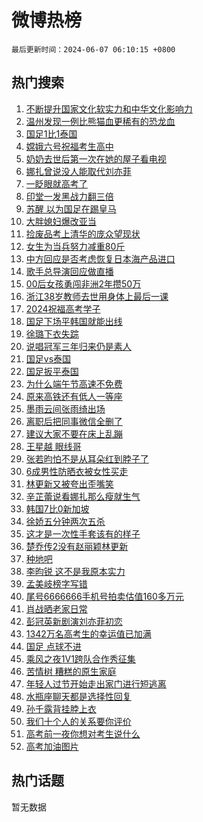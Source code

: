 # 微博热榜

`最后更新时间：2024-06-07 06:10:15 +0800`

## 热门搜索

1. [不断提升国家文化软实力和中华文化影响力](https://m.weibo.cn/search?containerid=100103type%3D1%26t%3D10%26q%3D%23%E4%B8%8D%E6%96%AD%E6%8F%90%E5%8D%87%E5%9B%BD%E5%AE%B6%E6%96%87%E5%8C%96%E8%BD%AF%E5%AE%9E%E5%8A%9B%E5%92%8C%E4%B8%AD%E5%8D%8E%E6%96%87%E5%8C%96%E5%BD%B1%E5%93%8D%E5%8A%9B%23&stream_entry_id=51&isnewpage=1&extparam=seat%3D1%26stream_entry_id%3D51%26c_type%3D51%26pos%3D0%26cate%3D10103%26dgr%3D0%26q%3D%2523%25E4%25B8%258D%25E6%2596%25AD%25E6%258F%2590%25E5%258D%2587%25E5%259B%25BD%25E5%25AE%25B6%25E6%2596%2587%25E5%258C%2596%25E8%25BD%25AF%25E5%25AE%259E%25E5%258A%259B%25E5%2592%258C%25E4%25B8%25AD%25E5%258D%258E%25E6%2596%2587%25E5%258C%2596%25E5%25BD%25B1%25E5%2593%258D%25E5%258A%259B%2523%26filter_type%3Drealtimehot%26display_time%3D1717711814%26pre_seqid%3D171771181414292729159)
1. [温州发现一例比熊猫血更稀有的恐龙血](https://m.weibo.cn/search?containerid=100103type%3D1%26t%3D10%26q%3D%23%E6%B8%A9%E5%B7%9E%E5%8F%91%E7%8E%B0%E4%B8%80%E4%BE%8B%E6%AF%94%E7%86%8A%E7%8C%AB%E8%A1%80%E6%9B%B4%E7%A8%80%E6%9C%89%E7%9A%84%E6%81%90%E9%BE%99%E8%A1%80%23&stream_entry_id=31&isnewpage=1&extparam=seat%3D1%26c_type%3D31%26pos%3D0%26cate%3D5001%26lcate%3D5001%26stream_entry_id%3D31%26band_rank%3D1%26flag%3D2%26q%3D%2523%25E6%25B8%25A9%25E5%25B7%259E%25E5%258F%2591%25E7%258E%25B0%25E4%25B8%2580%25E4%25BE%258B%25E6%25AF%2594%25E7%2586%258A%25E7%258C%25AB%25E8%25A1%2580%25E6%259B%25B4%25E7%25A8%2580%25E6%259C%2589%25E7%259A%2584%25E6%2581%2590%25E9%25BE%2599%25E8%25A1%2580%2523%26dgr%3D0%26realpos%3D1%26filter_type%3Drealtimehot%26display_time%3D1717711814%26pre_seqid%3D171771181414292729159)
1. [国足1比1泰国](https://m.weibo.cn/search?containerid=100103type%3D1%26t%3D10%26q%3D%23%E5%9B%BD%E8%B6%B31%E6%AF%941%E6%B3%B0%E5%9B%BD%23&stream_entry_id=31&isnewpage=1&extparam=seat%3D1%26c_type%3D31%26pos%3D1%26cate%3D5001%26lcate%3D5001%26stream_entry_id%3D31%26band_rank%3D2%26flag%3D0%26q%3D%2523%25E5%259B%25BD%25E8%25B6%25B31%25E6%25AF%25941%25E6%25B3%25B0%25E5%259B%25BD%2523%26dgr%3D0%26realpos%3D2%26filter_type%3Drealtimehot%26display_time%3D1717711814%26pre_seqid%3D171771181414292729159)
1. [嫦娥六号祝福考生高中](https://m.weibo.cn/search?containerid=100103type%3D1%26t%3D10%26q%3D%23%E5%AB%A6%E5%A8%A5%E5%85%AD%E5%8F%B7%E7%A5%9D%E7%A6%8F%E8%80%83%E7%94%9F%E9%AB%98%E4%B8%AD%23&stream_entry_id=31&isnewpage=1&extparam=seat%3D1%26c_type%3D31%26pos%3D2%26cate%3D5001%26lcate%3D5001%26stream_entry_id%3D31%26band_rank%3D3%26flag%3D0%26q%3D%2523%25E5%25AB%25A6%25E5%25A8%25A5%25E5%2585%25AD%25E5%258F%25B7%25E7%25A5%259D%25E7%25A6%258F%25E8%2580%2583%25E7%2594%259F%25E9%25AB%2598%25E4%25B8%25AD%2523%26dgr%3D0%26realpos%3D3%26filter_type%3Drealtimehot%26display_time%3D1717711814%26pre_seqid%3D171771181414292729159)
1. [奶奶去世后第一次在她的屋子看电视](https://m.weibo.cn/search?containerid=100103type%3D1%26t%3D10%26q%3D%E5%A5%B6%E5%A5%B6%E5%8E%BB%E4%B8%96%E5%90%8E%E7%AC%AC%E4%B8%80%E6%AC%A1%E5%9C%A8%E5%A5%B9%E7%9A%84%E5%B1%8B%E5%AD%90%E7%9C%8B%E7%94%B5%E8%A7%86&stream_entry_id=31&isnewpage=1&extparam=seat%3D1%26c_type%3D31%26pos%3D3%26cate%3D5001%26lcate%3D5001%26stream_entry_id%3D31%26band_rank%3D4%26flag%3D2%26q%3D%25E5%25A5%25B6%25E5%25A5%25B6%25E5%258E%25BB%25E4%25B8%2596%25E5%2590%258E%25E7%25AC%25AC%25E4%25B8%2580%25E6%25AC%25A1%25E5%259C%25A8%25E5%25A5%25B9%25E7%259A%2584%25E5%25B1%258B%25E5%25AD%2590%25E7%259C%258B%25E7%2594%25B5%25E8%25A7%2586%26dgr%3D0%26realpos%3D4%26filter_type%3Drealtimehot%26display_time%3D1717711814%26pre_seqid%3D171771181414292729159)
1. [娜扎曾说没人能取代刘亦菲](https://m.weibo.cn/search?containerid=100103type%3D1%26t%3D10%26q%3D%23%E5%A8%9C%E6%89%8E%E6%9B%BE%E8%AF%B4%E6%B2%A1%E4%BA%BA%E8%83%BD%E5%8F%96%E4%BB%A3%E5%88%98%E4%BA%A6%E8%8F%B2%23&stream_entry_id=31&isnewpage=1&extparam=seat%3D1%26c_type%3D31%26pos%3D4%26cate%3D5001%26lcate%3D5001%26stream_entry_id%3D31%26band_rank%3D5%26flag%3D2%26q%3D%2523%25E5%25A8%259C%25E6%2589%258E%25E6%259B%25BE%25E8%25AF%25B4%25E6%25B2%25A1%25E4%25BA%25BA%25E8%2583%25BD%25E5%258F%2596%25E4%25BB%25A3%25E5%2588%2598%25E4%25BA%25A6%25E8%258F%25B2%2523%26dgr%3D0%26realpos%3D5%26filter_type%3Drealtimehot%26display_time%3D1717711814%26pre_seqid%3D171771181414292729159)
1. [一眨眼就高考了](https://m.weibo.cn/search?containerid=100103type%3D1%26t%3D10%26q%3D%23%E4%B8%80%E7%9C%A8%E7%9C%BC%E5%B0%B1%E9%AB%98%E8%80%83%E4%BA%86%23&stream_entry_id=31&isnewpage=1&extparam=seat%3D1%26c_type%3D31%26pos%3D5%26cate%3D5001%26lcate%3D5001%26stream_entry_id%3D31%26band_rank%3D6%26flag%3D16%26q%3D%2523%25E4%25B8%2580%25E7%259C%25A8%25E7%259C%25BC%25E5%25B0%25B1%25E9%25AB%2598%25E8%2580%2583%25E4%25BA%2586%2523%26dgr%3D0%26realpos%3D6%26filter_type%3Drealtimehot%26display_time%3D1717711814%26pre_seqid%3D171771181414292729159)
1. [印堂一发黑战力翻三倍](https://m.weibo.cn/search?containerid=100103type%3D1%26t%3D10%26q%3D%23%E5%8D%B0%E5%A0%82%E4%B8%80%E5%8F%91%E9%BB%91%E6%88%98%E5%8A%9B%E7%BF%BB%E4%B8%89%E5%80%8D%23&stream_entry_id=31&isnewpage=1&extparam=seat%3D1%26c_type%3D31%26pos%3D6%26cate%3D5001%26lcate%3D5001%26is_ad_pos%3D1%26filter_type%3Drealtimehot%26topic_ad%3D1%26stream_entry_id%3D31%26q%3D%2523%25E5%258D%25B0%25E5%25A0%2582%25E4%25B8%2580%25E5%258F%2591%25E9%25BB%2591%25E6%2588%2598%25E5%258A%259B%25E7%25BF%25BB%25E4%25B8%2589%25E5%2580%258D%2523%26dgr%3D0%26band_rank%3D7%26adid%3D240562%26display_time%3D1717711814%26pre_seqid%3D171771181414292729159)
1. [苏醒 以为国足在踢皇马](https://m.weibo.cn/search?containerid=100103type%3D1%26t%3D10%26q%3D%E8%8B%8F%E9%86%92+%E4%BB%A5%E4%B8%BA%E5%9B%BD%E8%B6%B3%E5%9C%A8%E8%B8%A2%E7%9A%87%E9%A9%AC&stream_entry_id=31&isnewpage=1&extparam=seat%3D1%26c_type%3D31%26pos%3D7%26cate%3D5001%26lcate%3D5001%26stream_entry_id%3D31%26band_rank%3D7%26flag%3D2%26q%3D%25E8%258B%258F%25E9%2586%2592%2520%25E4%25BB%25A5%25E4%25B8%25BA%25E5%259B%25BD%25E8%25B6%25B3%25E5%259C%25A8%25E8%25B8%25A2%25E7%259A%2587%25E9%25A9%25AC%26dgr%3D0%26realpos%3D7%26filter_type%3Drealtimehot%26display_time%3D1717711814%26pre_seqid%3D171771181414292729159)
1. [大胖媳妇爆改亚当](https://m.weibo.cn/search?containerid=100103type%3D1%26t%3D10%26q%3D%E5%A4%A7%E8%83%96%E5%AA%B3%E5%A6%87%E7%88%86%E6%94%B9%E4%BA%9A%E5%BD%93&stream_entry_id=31&isnewpage=1&extparam=seat%3D1%26c_type%3D31%26pos%3D8%26cate%3D5001%26lcate%3D5001%26stream_entry_id%3D31%26band_rank%3D8%26flag%3D2%26q%3D%25E5%25A4%25A7%25E8%2583%2596%25E5%25AA%25B3%25E5%25A6%2587%25E7%2588%2586%25E6%2594%25B9%25E4%25BA%259A%25E5%25BD%2593%26dgr%3D0%26realpos%3D8%26filter_type%3Drealtimehot%26display_time%3D1717711814%26pre_seqid%3D171771181414292729159)
1. [捡废品考上清华的庞众望现状](https://m.weibo.cn/search?containerid=100103type%3D1%26t%3D10%26q%3D%23%E6%8D%A1%E5%BA%9F%E5%93%81%E8%80%83%E4%B8%8A%E6%B8%85%E5%8D%8E%E7%9A%84%E5%BA%9E%E4%BC%97%E6%9C%9B%E7%8E%B0%E7%8A%B6%23&stream_entry_id=31&isnewpage=1&extparam=seat%3D1%26c_type%3D31%26pos%3D9%26cate%3D5001%26lcate%3D5001%26stream_entry_id%3D31%26band_rank%3D9%26flag%3D0%26q%3D%2523%25E6%258D%25A1%25E5%25BA%259F%25E5%2593%2581%25E8%2580%2583%25E4%25B8%258A%25E6%25B8%2585%25E5%258D%258E%25E7%259A%2584%25E5%25BA%259E%25E4%25BC%2597%25E6%259C%259B%25E7%258E%25B0%25E7%258A%25B6%2523%26dgr%3D0%26realpos%3D9%26filter_type%3Drealtimehot%26display_time%3D1717711814%26pre_seqid%3D171771181414292729159)
1. [女生为当兵努力减重80斤](https://m.weibo.cn/search?containerid=100103type%3D1%26t%3D10%26q%3D%23%E5%A5%B3%E7%94%9F%E4%B8%BA%E5%BD%93%E5%85%B5%E5%8A%AA%E5%8A%9B%E5%87%8F%E9%87%8D80%E6%96%A4%23&stream_entry_id=31&isnewpage=1&extparam=seat%3D1%26c_type%3D31%26pos%3D10%26cate%3D5001%26lcate%3D5001%26stream_entry_id%3D31%26band_rank%3D10%26flag%3D32768%26q%3D%2523%25E5%25A5%25B3%25E7%2594%259F%25E4%25B8%25BA%25E5%25BD%2593%25E5%2585%25B5%25E5%258A%25AA%25E5%258A%259B%25E5%2587%258F%25E9%2587%258D80%25E6%2596%25A4%2523%26dgr%3D0%26realpos%3D10%26filter_type%3Drealtimehot%26display_time%3D1717711814%26pre_seqid%3D171771181414292729159)
1. [中方回应是否考虑恢复日本海产品进口](https://m.weibo.cn/search?containerid=100103type%3D1%26t%3D10%26q%3D%23%E4%B8%AD%E6%96%B9%E5%9B%9E%E5%BA%94%E6%98%AF%E5%90%A6%E8%80%83%E8%99%91%E6%81%A2%E5%A4%8D%E6%97%A5%E6%9C%AC%E6%B5%B7%E4%BA%A7%E5%93%81%E8%BF%9B%E5%8F%A3%23&stream_entry_id=31&isnewpage=1&extparam=seat%3D1%26c_type%3D31%26pos%3D11%26cate%3D5001%26lcate%3D5001%26stream_entry_id%3D31%26band_rank%3D11%26flag%3D2%26q%3D%2523%25E4%25B8%25AD%25E6%2596%25B9%25E5%259B%259E%25E5%25BA%2594%25E6%2598%25AF%25E5%2590%25A6%25E8%2580%2583%25E8%2599%2591%25E6%2581%25A2%25E5%25A4%258D%25E6%2597%25A5%25E6%259C%25AC%25E6%25B5%25B7%25E4%25BA%25A7%25E5%2593%2581%25E8%25BF%259B%25E5%258F%25A3%2523%26dgr%3D0%26realpos%3D11%26filter_type%3Drealtimehot%26display_time%3D1717711814%26pre_seqid%3D171771181414292729159)
1. [歌手总导演回应做直播](https://m.weibo.cn/search?containerid=100103type%3D1%26t%3D10%26q%3D%23%E6%AD%8C%E6%89%8B%E6%80%BB%E5%AF%BC%E6%BC%94%E5%9B%9E%E5%BA%94%E5%81%9A%E7%9B%B4%E6%92%AD%23&stream_entry_id=31&isnewpage=1&extparam=seat%3D1%26c_type%3D31%26pos%3D12%26cate%3D5001%26lcate%3D5001%26stream_entry_id%3D31%26band_rank%3D12%26flag%3D2%26q%3D%2523%25E6%25AD%258C%25E6%2589%258B%25E6%2580%25BB%25E5%25AF%25BC%25E6%25BC%2594%25E5%259B%259E%25E5%25BA%2594%25E5%2581%259A%25E7%259B%25B4%25E6%2592%25AD%2523%26dgr%3D0%26realpos%3D12%26filter_type%3Drealtimehot%26display_time%3D1717711814%26pre_seqid%3D171771181414292729159)
1. [00后女孩勇闯非洲2年攒50万](https://m.weibo.cn/search?containerid=100103type%3D1%26t%3D10%26q%3D%2300%E5%90%8E%E5%A5%B3%E5%AD%A9%E5%8B%87%E9%97%AF%E9%9D%9E%E6%B4%B22%E5%B9%B4%E6%94%9250%E4%B8%87%23&stream_entry_id=31&isnewpage=1&extparam=seat%3D1%26c_type%3D31%26pos%3D13%26cate%3D5001%26lcate%3D5001%26stream_entry_id%3D31%26band_rank%3D13%26flag%3D2%26q%3D%252300%25E5%2590%258E%25E5%25A5%25B3%25E5%25AD%25A9%25E5%258B%2587%25E9%2597%25AF%25E9%259D%259E%25E6%25B4%25B22%25E5%25B9%25B4%25E6%2594%259250%25E4%25B8%2587%2523%26dgr%3D0%26realpos%3D13%26filter_type%3Drealtimehot%26display_time%3D1717711814%26pre_seqid%3D171771181414292729159)
1. [浙江38岁教师去世用身体上最后一课](https://m.weibo.cn/search?containerid=100103type%3D1%26t%3D10%26q%3D%23%E6%B5%99%E6%B1%9F38%E5%B2%81%E6%95%99%E5%B8%88%E5%8E%BB%E4%B8%96%E7%94%A8%E8%BA%AB%E4%BD%93%E4%B8%8A%E6%9C%80%E5%90%8E%E4%B8%80%E8%AF%BE%23&stream_entry_id=31&isnewpage=1&extparam=seat%3D1%26c_type%3D31%26pos%3D14%26cate%3D5001%26lcate%3D5001%26stream_entry_id%3D31%26band_rank%3D14%26flag%3D32768%26q%3D%2523%25E6%25B5%2599%25E6%25B1%259F38%25E5%25B2%2581%25E6%2595%2599%25E5%25B8%2588%25E5%258E%25BB%25E4%25B8%2596%25E7%2594%25A8%25E8%25BA%25AB%25E4%25BD%2593%25E4%25B8%258A%25E6%259C%2580%25E5%2590%258E%25E4%25B8%2580%25E8%25AF%25BE%2523%26dgr%3D0%26realpos%3D14%26filter_type%3Drealtimehot%26display_time%3D1717711814%26pre_seqid%3D171771181414292729159)
1. [2024祝福高考学子](https://m.weibo.cn/search?containerid=100103type%3D1%26t%3D10%26q%3D%232024%E7%A5%9D%E7%A6%8F%E9%AB%98%E8%80%83%E5%AD%A6%E5%AD%90%23&stream_entry_id=31&isnewpage=1&extparam=seat%3D1%26c_type%3D31%26pos%3D15%26cate%3D5001%26lcate%3D5001%26stream_entry_id%3D31%26band_rank%3D15%26flag%3D32768%26q%3D%25232024%25E7%25A5%259D%25E7%25A6%258F%25E9%25AB%2598%25E8%2580%2583%25E5%25AD%25A6%25E5%25AD%2590%2523%26dgr%3D0%26realpos%3D15%26filter_type%3Drealtimehot%26display_time%3D1717711814%26pre_seqid%3D171771181414292729159)
1. [国足下场平韩国就能出线](https://m.weibo.cn/search?containerid=100103type%3D1%26t%3D10%26q%3D%23%E5%9B%BD%E8%B6%B3%E4%B8%8B%E5%9C%BA%E5%B9%B3%E9%9F%A9%E5%9B%BD%E5%B0%B1%E8%83%BD%E5%87%BA%E7%BA%BF%23&stream_entry_id=31&isnewpage=1&extparam=seat%3D1%26c_type%3D31%26pos%3D16%26cate%3D5001%26lcate%3D5001%26stream_entry_id%3D31%26band_rank%3D16%26flag%3D0%26q%3D%2523%25E5%259B%25BD%25E8%25B6%25B3%25E4%25B8%258B%25E5%259C%25BA%25E5%25B9%25B3%25E9%259F%25A9%25E5%259B%25BD%25E5%25B0%25B1%25E8%2583%25BD%25E5%2587%25BA%25E7%25BA%25BF%2523%26dgr%3D0%26realpos%3D16%26filter_type%3Drealtimehot%26display_time%3D1717711814%26pre_seqid%3D171771181414292729159)
1. [徐璐下衣失踪](https://m.weibo.cn/search?containerid=100103type%3D1%26t%3D10%26q%3D%23%E5%BE%90%E7%92%90%E4%B8%8B%E8%A1%A3%E5%A4%B1%E8%B8%AA%23&stream_entry_id=31&isnewpage=1&extparam=seat%3D1%26c_type%3D31%26pos%3D17%26cate%3D5001%26lcate%3D5001%26stream_entry_id%3D31%26band_rank%3D17%26flag%3D2%26q%3D%2523%25E5%25BE%2590%25E7%2592%2590%25E4%25B8%258B%25E8%25A1%25A3%25E5%25A4%25B1%25E8%25B8%25AA%2523%26dgr%3D0%26realpos%3D17%26filter_type%3Drealtimehot%26display_time%3D1717711814%26pre_seqid%3D171771181414292729159)
1. [说唱冠军三年归来仍是素人](https://m.weibo.cn/search?containerid=100103type%3D1%26t%3D10%26q%3D%23%E8%AF%B4%E5%94%B1%E5%86%A0%E5%86%9B%E4%B8%89%E5%B9%B4%E5%BD%92%E6%9D%A5%E4%BB%8D%E6%98%AF%E7%B4%A0%E4%BA%BA%23&stream_entry_id=31&isnewpage=1&extparam=seat%3D1%26c_type%3D31%26pos%3D18%26cate%3D5001%26lcate%3D5001%26stream_entry_id%3D31%26band_rank%3D18%26flag%3D0%26q%3D%2523%25E8%25AF%25B4%25E5%2594%25B1%25E5%2586%25A0%25E5%2586%259B%25E4%25B8%2589%25E5%25B9%25B4%25E5%25BD%2592%25E6%259D%25A5%25E4%25BB%258D%25E6%2598%25AF%25E7%25B4%25A0%25E4%25BA%25BA%2523%26dgr%3D0%26realpos%3D18%26filter_type%3Drealtimehot%26display_time%3D1717711814%26pre_seqid%3D171771181414292729159)
1. [国足vs泰国](https://m.weibo.cn/search?containerid=100103type%3D1%26t%3D10%26q%3D%23%E5%9B%BD%E8%B6%B3vs%E6%B3%B0%E5%9B%BD%23&stream_entry_id=31&isnewpage=1&extparam=seat%3D1%26c_type%3D31%26pos%3D19%26cate%3D5001%26lcate%3D5001%26stream_entry_id%3D31%26band_rank%3D19%26flag%3D0%26q%3D%2523%25E5%259B%25BD%25E8%25B6%25B3vs%25E6%25B3%25B0%25E5%259B%25BD%2523%26dgr%3D0%26realpos%3D19%26filter_type%3Drealtimehot%26display_time%3D1717711814%26pre_seqid%3D171771181414292729159)
1. [国足扳平泰国](https://m.weibo.cn/search?containerid=100103type%3D1%26t%3D10%26q%3D%23%E5%9B%BD%E8%B6%B3%E6%89%B3%E5%B9%B3%E6%B3%B0%E5%9B%BD%23&stream_entry_id=31&isnewpage=1&extparam=seat%3D1%26c_type%3D31%26pos%3D20%26cate%3D5001%26lcate%3D5001%26stream_entry_id%3D31%26band_rank%3D20%26flag%3D0%26q%3D%2523%25E5%259B%25BD%25E8%25B6%25B3%25E6%2589%25B3%25E5%25B9%25B3%25E6%25B3%25B0%25E5%259B%25BD%2523%26dgr%3D0%26realpos%3D20%26filter_type%3Drealtimehot%26display_time%3D1717711814%26pre_seqid%3D171771181414292729159)
1. [为什么端午节高速不免费](https://m.weibo.cn/search?containerid=100103type%3D1%26t%3D10%26q%3D%23%E4%B8%BA%E4%BB%80%E4%B9%88%E7%AB%AF%E5%8D%88%E8%8A%82%E9%AB%98%E9%80%9F%E4%B8%8D%E5%85%8D%E8%B4%B9%23&stream_entry_id=31&isnewpage=1&extparam=seat%3D1%26c_type%3D31%26pos%3D21%26cate%3D5001%26lcate%3D5001%26stream_entry_id%3D31%26band_rank%3D21%26flag%3D0%26q%3D%2523%25E4%25B8%25BA%25E4%25BB%2580%25E4%25B9%2588%25E7%25AB%25AF%25E5%258D%2588%25E8%258A%2582%25E9%25AB%2598%25E9%2580%259F%25E4%25B8%258D%25E5%2585%258D%25E8%25B4%25B9%2523%26dgr%3D0%26realpos%3D21%26filter_type%3Drealtimehot%26display_time%3D1717711814%26pre_seqid%3D171771181414292729159)
1. [原来高铁还有低人一等座](https://m.weibo.cn/search?containerid=100103type%3D1%26t%3D10%26q%3D%23%E5%8E%9F%E6%9D%A5%E9%AB%98%E9%93%81%E8%BF%98%E6%9C%89%E4%BD%8E%E4%BA%BA%E4%B8%80%E7%AD%89%E5%BA%A7%23&stream_entry_id=31&isnewpage=1&extparam=seat%3D1%26c_type%3D31%26pos%3D22%26cate%3D5001%26lcate%3D5001%26stream_entry_id%3D31%26band_rank%3D22%26flag%3D0%26q%3D%2523%25E5%258E%259F%25E6%259D%25A5%25E9%25AB%2598%25E9%2593%2581%25E8%25BF%2598%25E6%259C%2589%25E4%25BD%258E%25E4%25BA%25BA%25E4%25B8%2580%25E7%25AD%2589%25E5%25BA%25A7%2523%26dgr%3D0%26realpos%3D22%26filter_type%3Drealtimehot%26display_time%3D1717711814%26pre_seqid%3D171771181414292729159)
1. [墨雨云间张雨绮出场](https://m.weibo.cn/search?containerid=100103type%3D1%26t%3D10%26q%3D%23%E5%A2%A8%E9%9B%A8%E4%BA%91%E9%97%B4%E5%BC%A0%E9%9B%A8%E7%BB%AE%E5%87%BA%E5%9C%BA%23&stream_entry_id=31&isnewpage=1&extparam=seat%3D1%26c_type%3D31%26pos%3D23%26cate%3D5001%26lcate%3D5001%26stream_entry_id%3D31%26band_rank%3D23%26flag%3D0%26q%3D%2523%25E5%25A2%25A8%25E9%259B%25A8%25E4%25BA%2591%25E9%2597%25B4%25E5%25BC%25A0%25E9%259B%25A8%25E7%25BB%25AE%25E5%2587%25BA%25E5%259C%25BA%2523%26dgr%3D0%26realpos%3D23%26filter_type%3Drealtimehot%26display_time%3D1717711814%26pre_seqid%3D171771181414292729159)
1. [离职后把同事微信全删了](https://m.weibo.cn/search?containerid=100103type%3D1%26t%3D10%26q%3D%23%E7%A6%BB%E8%81%8C%E5%90%8E%E6%8A%8A%E5%90%8C%E4%BA%8B%E5%BE%AE%E4%BF%A1%E5%85%A8%E5%88%A0%E4%BA%86%23&stream_entry_id=31&isnewpage=1&extparam=seat%3D1%26c_type%3D31%26pos%3D24%26cate%3D5001%26lcate%3D5001%26stream_entry_id%3D31%26band_rank%3D24%26flag%3D0%26q%3D%2523%25E7%25A6%25BB%25E8%2581%258C%25E5%2590%258E%25E6%258A%258A%25E5%2590%258C%25E4%25BA%258B%25E5%25BE%25AE%25E4%25BF%25A1%25E5%2585%25A8%25E5%2588%25A0%25E4%25BA%2586%2523%26dgr%3D0%26realpos%3D24%26filter_type%3Drealtimehot%26display_time%3D1717711814%26pre_seqid%3D171771181414292729159)
1. [建议大家不要在床上乱蹦](https://m.weibo.cn/search?containerid=100103type%3D1%26t%3D10%26q%3D%23%E5%BB%BA%E8%AE%AE%E5%A4%A7%E5%AE%B6%E4%B8%8D%E8%A6%81%E5%9C%A8%E5%BA%8A%E4%B8%8A%E4%B9%B1%E8%B9%A6%23&stream_entry_id=31&isnewpage=1&extparam=seat%3D1%26c_type%3D31%26pos%3D25%26cate%3D5001%26lcate%3D5001%26stream_entry_id%3D31%26band_rank%3D25%26flag%3D0%26q%3D%2523%25E5%25BB%25BA%25E8%25AE%25AE%25E5%25A4%25A7%25E5%25AE%25B6%25E4%25B8%258D%25E8%25A6%2581%25E5%259C%25A8%25E5%25BA%258A%25E4%25B8%258A%25E4%25B9%25B1%25E8%25B9%25A6%2523%26dgr%3D0%26realpos%3D25%26filter_type%3Drealtimehot%26display_time%3D1717711814%26pre_seqid%3D171771181414292729159)
1. [王星越 眼线哥](https://m.weibo.cn/search?containerid=100103type%3D1%26t%3D10%26q%3D%E7%8E%8B%E6%98%9F%E8%B6%8A+%E7%9C%BC%E7%BA%BF%E5%93%A5&stream_entry_id=31&isnewpage=1&extparam=seat%3D1%26c_type%3D31%26pos%3D26%26cate%3D5001%26lcate%3D5001%26stream_entry_id%3D31%26band_rank%3D26%26flag%3D0%26q%3D%25E7%258E%258B%25E6%2598%259F%25E8%25B6%258A%2520%25E7%259C%25BC%25E7%25BA%25BF%25E5%2593%25A5%26dgr%3D0%26realpos%3D26%26filter_type%3Drealtimehot%26display_time%3D1717711814%26pre_seqid%3D171771181414292729159)
1. [张若昀怕不是从耳朵红到脖子了](https://m.weibo.cn/search?containerid=100103type%3D1%26t%3D10%26q%3D%23%E5%BC%A0%E8%8B%A5%E6%98%80%E6%80%95%E4%B8%8D%E6%98%AF%E4%BB%8E%E8%80%B3%E6%9C%B5%E7%BA%A2%E5%88%B0%E8%84%96%E5%AD%90%E4%BA%86%23&stream_entry_id=31&isnewpage=1&extparam=seat%3D1%26c_type%3D31%26pos%3D27%26cate%3D5001%26lcate%3D5001%26stream_entry_id%3D31%26band_rank%3D27%26flag%3D0%26q%3D%2523%25E5%25BC%25A0%25E8%258B%25A5%25E6%2598%2580%25E6%2580%2595%25E4%25B8%258D%25E6%2598%25AF%25E4%25BB%258E%25E8%2580%25B3%25E6%259C%25B5%25E7%25BA%25A2%25E5%2588%25B0%25E8%2584%2596%25E5%25AD%2590%25E4%25BA%2586%2523%26dgr%3D0%26realpos%3D27%26filter_type%3Drealtimehot%26display_time%3D1717711814%26pre_seqid%3D171771181414292729159)
1. [6成男性防晒衣被女性买走](https://m.weibo.cn/search?containerid=100103type%3D1%26t%3D10%26q%3D%236%E6%88%90%E7%94%B7%E6%80%A7%E9%98%B2%E6%99%92%E8%A1%A3%E8%A2%AB%E5%A5%B3%E6%80%A7%E4%B9%B0%E8%B5%B0%23&stream_entry_id=31&isnewpage=1&extparam=seat%3D1%26c_type%3D31%26pos%3D28%26cate%3D5001%26lcate%3D5001%26stream_entry_id%3D31%26band_rank%3D28%26flag%3D0%26q%3D%25236%25E6%2588%2590%25E7%2594%25B7%25E6%2580%25A7%25E9%2598%25B2%25E6%2599%2592%25E8%25A1%25A3%25E8%25A2%25AB%25E5%25A5%25B3%25E6%2580%25A7%25E4%25B9%25B0%25E8%25B5%25B0%2523%26dgr%3D0%26realpos%3D28%26filter_type%3Drealtimehot%26display_time%3D1717711814%26pre_seqid%3D171771181414292729159)
1. [林更新又被夸出歪嘴笑](https://m.weibo.cn/search?containerid=100103type%3D1%26t%3D10%26q%3D%23%E6%9E%97%E6%9B%B4%E6%96%B0%E5%8F%88%E8%A2%AB%E5%A4%B8%E5%87%BA%E6%AD%AA%E5%98%B4%E7%AC%91%23&stream_entry_id=31&isnewpage=1&extparam=seat%3D1%26c_type%3D31%26pos%3D29%26cate%3D5001%26lcate%3D5001%26stream_entry_id%3D31%26band_rank%3D29%26flag%3D0%26q%3D%2523%25E6%259E%2597%25E6%259B%25B4%25E6%2596%25B0%25E5%258F%2588%25E8%25A2%25AB%25E5%25A4%25B8%25E5%2587%25BA%25E6%25AD%25AA%25E5%2598%25B4%25E7%25AC%2591%2523%26dgr%3D0%26realpos%3D29%26filter_type%3Drealtimehot%26display_time%3D1717711814%26pre_seqid%3D171771181414292729159)
1. [辛芷蕾说看娜扎那么瘦就生气](https://m.weibo.cn/search?containerid=100103type%3D1%26t%3D10%26q%3D%23%E8%BE%9B%E8%8A%B7%E8%95%BE%E8%AF%B4%E7%9C%8B%E5%A8%9C%E6%89%8E%E9%82%A3%E4%B9%88%E7%98%A6%E5%B0%B1%E7%94%9F%E6%B0%94%23&stream_entry_id=31&isnewpage=1&extparam=seat%3D1%26c_type%3D31%26pos%3D30%26cate%3D5001%26lcate%3D5001%26stream_entry_id%3D31%26band_rank%3D30%26flag%3D0%26q%3D%2523%25E8%25BE%259B%25E8%258A%25B7%25E8%2595%25BE%25E8%25AF%25B4%25E7%259C%258B%25E5%25A8%259C%25E6%2589%258E%25E9%2582%25A3%25E4%25B9%2588%25E7%2598%25A6%25E5%25B0%25B1%25E7%2594%259F%25E6%25B0%2594%2523%26dgr%3D0%26realpos%3D30%26filter_type%3Drealtimehot%26display_time%3D1717711814%26pre_seqid%3D171771181414292729159)
1. [韩国7比0新加坡](https://m.weibo.cn/search?containerid=100103type%3D1%26t%3D10%26q%3D%E9%9F%A9%E5%9B%BD7%E6%AF%940%E6%96%B0%E5%8A%A0%E5%9D%A1&stream_entry_id=31&isnewpage=1&extparam=seat%3D1%26c_type%3D31%26pos%3D31%26cate%3D5001%26lcate%3D5001%26stream_entry_id%3D31%26band_rank%3D31%26flag%3D0%26q%3D%25E9%259F%25A9%25E5%259B%25BD7%25E6%25AF%25940%25E6%2596%25B0%25E5%258A%25A0%25E5%259D%25A1%26dgr%3D0%26realpos%3D31%26filter_type%3Drealtimehot%26display_time%3D1717711814%26pre_seqid%3D171771181414292729159)
1. [徐娇五分钟两次五杀](https://m.weibo.cn/search?containerid=100103type%3D1%26t%3D10%26q%3D%23%E5%BE%90%E5%A8%87%E4%BA%94%E5%88%86%E9%92%9F%E4%B8%A4%E6%AC%A1%E4%BA%94%E6%9D%80%23&stream_entry_id=31&isnewpage=1&extparam=seat%3D1%26c_type%3D31%26pos%3D32%26cate%3D5001%26lcate%3D5001%26stream_entry_id%3D31%26band_rank%3D32%26flag%3D0%26q%3D%2523%25E5%25BE%2590%25E5%25A8%2587%25E4%25BA%2594%25E5%2588%2586%25E9%2592%259F%25E4%25B8%25A4%25E6%25AC%25A1%25E4%25BA%2594%25E6%259D%2580%2523%26dgr%3D0%26realpos%3D32%26filter_type%3Drealtimehot%26display_time%3D1717711814%26pre_seqid%3D171771181414292729159)
1. [这才是一次性手套该有的样子](https://m.weibo.cn/search?containerid=100103type%3D1%26t%3D10%26q%3D%23%E8%BF%99%E6%89%8D%E6%98%AF%E4%B8%80%E6%AC%A1%E6%80%A7%E6%89%8B%E5%A5%97%E8%AF%A5%E6%9C%89%E7%9A%84%E6%A0%B7%E5%AD%90%23&stream_entry_id=31&isnewpage=1&extparam=seat%3D1%26c_type%3D31%26pos%3D33%26cate%3D5001%26lcate%3D5001%26stream_entry_id%3D31%26band_rank%3D33%26flag%3D0%26q%3D%2523%25E8%25BF%2599%25E6%2589%258D%25E6%2598%25AF%25E4%25B8%2580%25E6%25AC%25A1%25E6%2580%25A7%25E6%2589%258B%25E5%25A5%2597%25E8%25AF%25A5%25E6%259C%2589%25E7%259A%2584%25E6%25A0%25B7%25E5%25AD%2590%2523%26dgr%3D0%26realpos%3D33%26filter_type%3Drealtimehot%26display_time%3D1717711814%26pre_seqid%3D171771181414292729159)
1. [楚乔传2没有赵丽颖林更新](https://m.weibo.cn/search?containerid=100103type%3D1%26t%3D10%26q%3D%23%E6%A5%9A%E4%B9%94%E4%BC%A02%E6%B2%A1%E6%9C%89%E8%B5%B5%E4%B8%BD%E9%A2%96%E6%9E%97%E6%9B%B4%E6%96%B0%23&stream_entry_id=31&isnewpage=1&extparam=seat%3D1%26c_type%3D31%26pos%3D34%26cate%3D5001%26lcate%3D5001%26stream_entry_id%3D31%26band_rank%3D34%26flag%3D0%26q%3D%2523%25E6%25A5%259A%25E4%25B9%2594%25E4%25BC%25A02%25E6%25B2%25A1%25E6%259C%2589%25E8%25B5%25B5%25E4%25B8%25BD%25E9%25A2%2596%25E6%259E%2597%25E6%259B%25B4%25E6%2596%25B0%2523%26dgr%3D0%26realpos%3D34%26filter_type%3Drealtimehot%26display_time%3D1717711814%26pre_seqid%3D171771181414292729159)
1. [种地吧](https://m.weibo.cn/search?containerid=100103type%3D1%26t%3D10%26q%3D%E7%A7%8D%E5%9C%B0%E5%90%A7&stream_entry_id=31&isnewpage=1&extparam=seat%3D1%26c_type%3D31%26pos%3D35%26cate%3D5001%26lcate%3D5001%26stream_entry_id%3D31%26band_rank%3D35%26flag%3D0%26q%3D%25E7%25A7%258D%25E5%259C%25B0%25E5%2590%25A7%26dgr%3D0%26realpos%3D35%26filter_type%3Drealtimehot%26display_time%3D1717711814%26pre_seqid%3D171771181414292729159)
1. [李昀锐 这不是我原本实力](https://m.weibo.cn/search?containerid=100103type%3D1%26t%3D10%26q%3D%E6%9D%8E%E6%98%80%E9%94%90+%E8%BF%99%E4%B8%8D%E6%98%AF%E6%88%91%E5%8E%9F%E6%9C%AC%E5%AE%9E%E5%8A%9B&stream_entry_id=31&isnewpage=1&extparam=seat%3D1%26c_type%3D31%26pos%3D36%26cate%3D5001%26lcate%3D5001%26stream_entry_id%3D31%26band_rank%3D36%26flag%3D0%26q%3D%25E6%259D%258E%25E6%2598%2580%25E9%2594%2590%2520%25E8%25BF%2599%25E4%25B8%258D%25E6%2598%25AF%25E6%2588%2591%25E5%258E%259F%25E6%259C%25AC%25E5%25AE%259E%25E5%258A%259B%26dgr%3D0%26realpos%3D36%26filter_type%3Drealtimehot%26display_time%3D1717711814%26pre_seqid%3D171771181414292729159)
1. [孟美岐榜字写错](https://m.weibo.cn/search?containerid=100103type%3D1%26t%3D10%26q%3D%23%E5%AD%9F%E7%BE%8E%E5%B2%90%E6%A6%9C%E5%AD%97%E5%86%99%E9%94%99%23&stream_entry_id=31&isnewpage=1&extparam=seat%3D1%26c_type%3D31%26pos%3D37%26cate%3D5001%26lcate%3D5001%26stream_entry_id%3D31%26band_rank%3D37%26flag%3D0%26q%3D%2523%25E5%25AD%259F%25E7%25BE%258E%25E5%25B2%2590%25E6%25A6%259C%25E5%25AD%2597%25E5%2586%2599%25E9%2594%2599%2523%26dgr%3D0%26realpos%3D37%26filter_type%3Drealtimehot%26display_time%3D1717711814%26pre_seqid%3D171771181414292729159)
1. [尾号6666666手机号拍卖估值160多万元](https://m.weibo.cn/search?containerid=100103type%3D1%26t%3D10%26q%3D%23%E5%B0%BE%E5%8F%B76666666%E6%89%8B%E6%9C%BA%E5%8F%B7%E6%8B%8D%E5%8D%96%E4%BC%B0%E5%80%BC160%E5%A4%9A%E4%B8%87%E5%85%83%23&stream_entry_id=31&isnewpage=1&extparam=seat%3D1%26c_type%3D31%26pos%3D38%26cate%3D5001%26lcate%3D5001%26stream_entry_id%3D31%26band_rank%3D38%26flag%3D0%26q%3D%2523%25E5%25B0%25BE%25E5%258F%25B76666666%25E6%2589%258B%25E6%259C%25BA%25E5%258F%25B7%25E6%258B%258D%25E5%258D%2596%25E4%25BC%25B0%25E5%2580%25BC160%25E5%25A4%259A%25E4%25B8%2587%25E5%2585%2583%2523%26dgr%3D0%26realpos%3D38%26filter_type%3Drealtimehot%26display_time%3D1717711814%26pre_seqid%3D171771181414292729159)
1. [肖战晒老家日常](https://m.weibo.cn/search?containerid=100103type%3D1%26t%3D10%26q%3D%23%E8%82%96%E6%88%98%E6%99%92%E8%80%81%E5%AE%B6%E6%97%A5%E5%B8%B8%23&stream_entry_id=31&isnewpage=1&extparam=seat%3D1%26c_type%3D31%26pos%3D39%26cate%3D5001%26lcate%3D5001%26stream_entry_id%3D31%26band_rank%3D39%26flag%3D0%26q%3D%2523%25E8%2582%2596%25E6%2588%2598%25E6%2599%2592%25E8%2580%2581%25E5%25AE%25B6%25E6%2597%25A5%25E5%25B8%25B8%2523%26dgr%3D0%26realpos%3D39%26filter_type%3Drealtimehot%26display_time%3D1717711814%26pre_seqid%3D171771181414292729159)
1. [彭冠英新剧演刘亦菲初恋](https://m.weibo.cn/search?containerid=100103type%3D1%26t%3D10%26q%3D%23%E5%BD%AD%E5%86%A0%E8%8B%B1%E6%96%B0%E5%89%A7%E6%BC%94%E5%88%98%E4%BA%A6%E8%8F%B2%E5%88%9D%E6%81%8B%23&stream_entry_id=31&isnewpage=1&extparam=seat%3D1%26c_type%3D31%26pos%3D40%26cate%3D5001%26lcate%3D5001%26stream_entry_id%3D31%26band_rank%3D40%26flag%3D1%26q%3D%2523%25E5%25BD%25AD%25E5%2586%25A0%25E8%258B%25B1%25E6%2596%25B0%25E5%2589%25A7%25E6%25BC%2594%25E5%2588%2598%25E4%25BA%25A6%25E8%258F%25B2%25E5%2588%259D%25E6%2581%258B%2523%26dgr%3D0%26realpos%3D40%26filter_type%3Drealtimehot%26display_time%3D1717711814%26pre_seqid%3D171771181414292729159)
1. [1342万名高考生的幸运值已加满](https://m.weibo.cn/search?containerid=100103type%3D1%26t%3D10%26q%3D%231342%E4%B8%87%E5%90%8D%E9%AB%98%E8%80%83%E7%94%9F%E7%9A%84%E5%B9%B8%E8%BF%90%E5%80%BC%E5%B7%B2%E5%8A%A0%E6%BB%A1%23&stream_entry_id=31&isnewpage=1&extparam=seat%3D1%26c_type%3D31%26pos%3D41%26cate%3D5001%26lcate%3D5001%26stream_entry_id%3D31%26band_rank%3D41%26flag%3D1%26q%3D%25231342%25E4%25B8%2587%25E5%2590%258D%25E9%25AB%2598%25E8%2580%2583%25E7%2594%259F%25E7%259A%2584%25E5%25B9%25B8%25E8%25BF%2590%25E5%2580%25BC%25E5%25B7%25B2%25E5%258A%25A0%25E6%25BB%25A1%2523%26dgr%3D0%26realpos%3D41%26filter_type%3Drealtimehot%26display_time%3D1717711814%26pre_seqid%3D171771181414292729159)
1. [国足 点球不进](https://m.weibo.cn/search?containerid=100103type%3D1%26t%3D10%26q%3D%E5%9B%BD%E8%B6%B3+%E7%82%B9%E7%90%83%E4%B8%8D%E8%BF%9B&stream_entry_id=31&isnewpage=1&extparam=seat%3D1%26c_type%3D31%26pos%3D42%26cate%3D5001%26lcate%3D5001%26stream_entry_id%3D31%26band_rank%3D42%26flag%3D0%26q%3D%25E5%259B%25BD%25E8%25B6%25B3%2520%25E7%2582%25B9%25E7%2590%2583%25E4%25B8%258D%25E8%25BF%259B%26dgr%3D0%26realpos%3D42%26filter_type%3Drealtimehot%26display_time%3D1717711814%26pre_seqid%3D171771181414292729159)
1. [乘风之夜1V1跨队合作秀征集](https://m.weibo.cn/search?containerid=100103type%3D1%26t%3D10%26q%3D%E4%B9%98%E9%A3%8E%E4%B9%8B%E5%A4%9C1V1%E8%B7%A8%E9%98%9F%E5%90%88%E4%BD%9C%E7%A7%80%E5%BE%81%E9%9B%86&stream_entry_id=31&isnewpage=1&extparam=seat%3D1%26c_type%3D31%26pos%3D43%26cate%3D5001%26lcate%3D5001%26stream_entry_id%3D31%26band_rank%3D43%26flag%3D0%26q%3D%25E4%25B9%2598%25E9%25A3%258E%25E4%25B9%258B%25E5%25A4%259C1V1%25E8%25B7%25A8%25E9%2598%259F%25E5%2590%2588%25E4%25BD%259C%25E7%25A7%2580%25E5%25BE%2581%25E9%259B%2586%26dgr%3D0%26realpos%3D43%26filter_type%3Drealtimehot%26display_time%3D1717711814%26pre_seqid%3D171771181414292729159)
1. [苦情树 糟糕的原生家庭](https://m.weibo.cn/search?containerid=100103type%3D1%26t%3D10%26q%3D%E8%8B%A6%E6%83%85%E6%A0%91+%E7%B3%9F%E7%B3%95%E7%9A%84%E5%8E%9F%E7%94%9F%E5%AE%B6%E5%BA%AD&stream_entry_id=31&isnewpage=1&extparam=seat%3D1%26c_type%3D31%26pos%3D44%26cate%3D5001%26lcate%3D5001%26stream_entry_id%3D31%26band_rank%3D44%26flag%3D0%26q%3D%25E8%258B%25A6%25E6%2583%2585%25E6%25A0%2591%2520%25E7%25B3%259F%25E7%25B3%2595%25E7%259A%2584%25E5%258E%259F%25E7%2594%259F%25E5%25AE%25B6%25E5%25BA%25AD%26dgr%3D0%26realpos%3D44%26filter_type%3Drealtimehot%26display_time%3D1717711814%26pre_seqid%3D171771181414292729159)
1. [年轻人过节开始走出家门进行短逃离](https://m.weibo.cn/search?containerid=100103type%3D1%26t%3D10%26q%3D%23%E5%B9%B4%E8%BD%BB%E4%BA%BA%E8%BF%87%E8%8A%82%E5%BC%80%E5%A7%8B%E8%B5%B0%E5%87%BA%E5%AE%B6%E9%97%A8%E8%BF%9B%E8%A1%8C%E7%9F%AD%E9%80%83%E7%A6%BB%23&stream_entry_id=31&isnewpage=1&extparam=seat%3D1%26c_type%3D31%26pos%3D45%26cate%3D5001%26lcate%3D5001%26stream_entry_id%3D31%26band_rank%3D45%26flag%3D0%26q%3D%2523%25E5%25B9%25B4%25E8%25BD%25BB%25E4%25BA%25BA%25E8%25BF%2587%25E8%258A%2582%25E5%25BC%2580%25E5%25A7%258B%25E8%25B5%25B0%25E5%2587%25BA%25E5%25AE%25B6%25E9%2597%25A8%25E8%25BF%259B%25E8%25A1%258C%25E7%259F%25AD%25E9%2580%2583%25E7%25A6%25BB%2523%26dgr%3D0%26realpos%3D45%26filter_type%3Drealtimehot%26display_time%3D1717711814%26pre_seqid%3D171771181414292729159)
1. [水瓶座聊天都是选择性回复](https://m.weibo.cn/search?containerid=100103type%3D1%26t%3D10%26q%3D%23%E6%B0%B4%E7%93%B6%E5%BA%A7%E8%81%8A%E5%A4%A9%E9%83%BD%E6%98%AF%E9%80%89%E6%8B%A9%E6%80%A7%E5%9B%9E%E5%A4%8D%23&stream_entry_id=31&isnewpage=1&extparam=seat%3D1%26c_type%3D31%26pos%3D46%26cate%3D5001%26lcate%3D5001%26stream_entry_id%3D31%26band_rank%3D46%26flag%3D0%26q%3D%2523%25E6%25B0%25B4%25E7%2593%25B6%25E5%25BA%25A7%25E8%2581%258A%25E5%25A4%25A9%25E9%2583%25BD%25E6%2598%25AF%25E9%2580%2589%25E6%258B%25A9%25E6%2580%25A7%25E5%259B%259E%25E5%25A4%258D%2523%26dgr%3D0%26realpos%3D46%26filter_type%3Drealtimehot%26display_time%3D1717711814%26pre_seqid%3D171771181414292729159)
1. [孙千露背挂脖上衣](https://m.weibo.cn/search?containerid=100103type%3D1%26t%3D10%26q%3D%23%E5%AD%99%E5%8D%83%E9%9C%B2%E8%83%8C%E6%8C%82%E8%84%96%E4%B8%8A%E8%A1%A3%23&stream_entry_id=31&isnewpage=1&extparam=seat%3D1%26c_type%3D31%26pos%3D47%26cate%3D5001%26lcate%3D5001%26stream_entry_id%3D31%26band_rank%3D47%26flag%3D0%26q%3D%2523%25E5%25AD%2599%25E5%258D%2583%25E9%259C%25B2%25E8%2583%258C%25E6%258C%2582%25E8%2584%2596%25E4%25B8%258A%25E8%25A1%25A3%2523%26dgr%3D0%26realpos%3D47%26filter_type%3Drealtimehot%26display_time%3D1717711814%26pre_seqid%3D171771181414292729159)
1. [我们十个人的关系要你评价](https://m.weibo.cn/search?containerid=100103type%3D1%26t%3D10%26q%3D%23%E6%88%91%E4%BB%AC%E5%8D%81%E4%B8%AA%E4%BA%BA%E7%9A%84%E5%85%B3%E7%B3%BB%E8%A6%81%E4%BD%A0%E8%AF%84%E4%BB%B7%23&stream_entry_id=31&isnewpage=1&extparam=seat%3D1%26c_type%3D31%26pos%3D48%26cate%3D5001%26lcate%3D5001%26stream_entry_id%3D31%26band_rank%3D48%26flag%3D0%26q%3D%2523%25E6%2588%2591%25E4%25BB%25AC%25E5%258D%2581%25E4%25B8%25AA%25E4%25BA%25BA%25E7%259A%2584%25E5%2585%25B3%25E7%25B3%25BB%25E8%25A6%2581%25E4%25BD%25A0%25E8%25AF%2584%25E4%25BB%25B7%2523%26dgr%3D0%26realpos%3D48%26filter_type%3Drealtimehot%26display_time%3D1717711814%26pre_seqid%3D171771181414292729159)
1. [高考前一夜你想对考生说什么](https://m.weibo.cn/search?containerid=100103type%3D1%26t%3D10%26q%3D%23%E9%AB%98%E8%80%83%E5%89%8D%E4%B8%80%E5%A4%9C%E4%BD%A0%E6%83%B3%E5%AF%B9%E8%80%83%E7%94%9F%E8%AF%B4%E4%BB%80%E4%B9%88%23&stream_entry_id=31&isnewpage=1&extparam=seat%3D1%26c_type%3D31%26pos%3D49%26cate%3D5001%26lcate%3D5001%26stream_entry_id%3D31%26band_rank%3D49%26flag%3D0%26q%3D%2523%25E9%25AB%2598%25E8%2580%2583%25E5%2589%258D%25E4%25B8%2580%25E5%25A4%259C%25E4%25BD%25A0%25E6%2583%25B3%25E5%25AF%25B9%25E8%2580%2583%25E7%2594%259F%25E8%25AF%25B4%25E4%25BB%2580%25E4%25B9%2588%2523%26dgr%3D0%26realpos%3D49%26filter_type%3Drealtimehot%26display_time%3D1717711814%26pre_seqid%3D171771181414292729159)
1. [高考加油图片](https://m.weibo.cn/search?containerid=100103type%3D1%26t%3D10%26q%3D%E9%AB%98%E8%80%83%E5%8A%A0%E6%B2%B9%E5%9B%BE%E7%89%87&stream_entry_id=31&isnewpage=1&extparam=seat%3D1%26c_type%3D31%26pos%3D50%26cate%3D5001%26lcate%3D5001%26stream_entry_id%3D31%26band_rank%3D50%26flag%3D1%26q%3D%25E9%25AB%2598%25E8%2580%2583%25E5%258A%25A0%25E6%25B2%25B9%25E5%259B%25BE%25E7%2589%2587%26dgr%3D0%26realpos%3D50%26filter_type%3Drealtimehot%26display_time%3D1717711814%26pre_seqid%3D171771181414292729159)

## 热门话题

暂无数据
